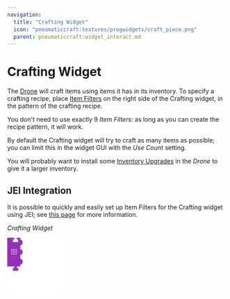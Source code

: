 ```yaml
---
navigation:
  title: "Crafting Widget"
  icon: "pneumaticcraft:textures/progwidgets/craft_piece.png"
  parent: pneumaticcraft:widget_interact.md
---
```


# Crafting Widget

The [Drone](../tools/drone.md) will craft items using items it has in its inventory. To specify a crafting recipe, place [Item Filters](./item_filter.md) on the right side of the Crafting widget, in the pattern of the crafting recipe.

You don't need to use exactly 9 *Item Filters*: as long as you can create the recipe pattern, it will work.

By default the Crafting widget will try to craft as many items as possible; you can limit this in the widget GUI with the *Use Count* setting.

You will probably want to install some [Inventory Upgrades](../base_concepts/upgrades.md#dispenser) in the *Drone* to give it a larger inventory.

## JEI Integration

It is possible to quickly and easily set up Item Filters for the Crafting widget using JEI; see [this page](./programmer.md#jei) for more information.

*Crafting Widget*

![](craft_piece.png)

